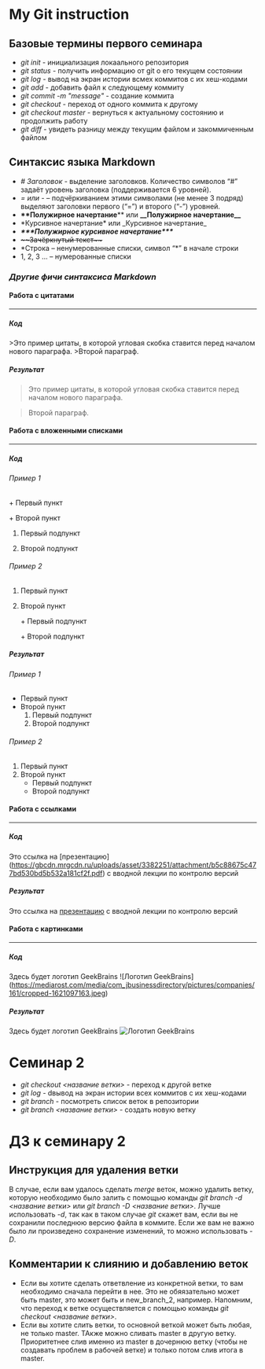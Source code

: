 # **My Git instruction**

## **Базовые термины первого семинара**

* *git init* - инициализация локаального репозитория
* *git status* - получить информацию от git о его текущем состоянии
* *git log* - вывод на экран истории всмех коммитов с их хеш-кодами
* *git add* - добавить файл к следующему коммиту
* *git commit -m "message"* - создание коммита
* *git checkout* - переход от одного коммита к другому
* *git checkout master* - вернуться к актуальному состоянию и продолжить работу 
* *git diff* - увидеть разницу между текущим файлом и закоммиченным файлом

## **Синтаксис языка Markdown**

* *# Заголовок* - выделение заголовков. Количество символов “#” задаёт уровень заголовка 
(поддерживается 6 уровней).
* *= или -* – подчёркиванием этими символами (не менее 3 подряд) выделяют заголовки первого 
(“=”) и второго (“-”) уровней.
* **\*\*Полужирное начертание**** или __\_\_Полужирное начертание\_\___
* \*Курсивное начертание* или \_Курсивное начертание_
* ***\*\*\*Полужирное курсивное начертание\*\*\****
* ~~\~\~Зачёркнутый текст\~\~~~
* \*Строка – ненумерованные списки, символ “*” в начале строки
* 1, 2, 3 … – нумерованные списки

### ***Другие фичи синтаксиса Markdown***

#### **Работа с цитатами**
---
##### Код
\>Это пример цитаты,
в которой угловая скобка
ставится перед началом нового параграфа.
\>Второй параграф. 
##### Результат
>Это пример цитаты,
в которой угловая скобка
ставится перед началом нового параграфа.

>Второй параграф. 


#### **Работа с вложенными списками**
---
##### Код

###### Пример 1
\+ Первый пункт

\+ Второй пункт
  1. Первый подпункт

  2. Второй подпункт

###### Пример 2
1. Первый пункт
2. Второй пункт

    \+ Первый подпункт

    \+ Второй подпункт
##### Результат
###### Пример 1
+ Первый пункт
+ Второй пункт
  1. Первый подпункт
  2. Второй подпункт
###### Пример 2
1. Первый пункт
2. Второй пункт
    + Первый подпункт
    + Второй подпункт


#### **Работа с ссылками**
---
##### Код
Это ссылка на \[презентацию](https://gbcdn.mrgcdn.ru/uploads/asset/3382251/attachment/b5c88675c477bd530bd5b532a181cf2f.pdf) с вводной лекции по контролю версий 
##### Результат
Это ссылка на [презентацию](https://gbcdn.mrgcdn.ru/uploads/asset/3382251/attachment/b5c88675c477bd530bd5b532a181cf2f.pdf) с вводной лекции по контролю версий 

#### **Работа с картинками**
---
##### Код
Здесь будет логотип GeekBrains ![Логотип GeekBrains]\(https://mediarost.com/media/com_jbusinessdirectory/pictures/companies/161/cropped-1621097163.jpeg)
##### Результат
Здесь будет логотип GeekBrains ![Логотип GeekBrains](https://mediarost.com/media/com_jbusinessdirectory/pictures/companies/161/cropped-1621097163.jpeg)


# Семинар 2

* *git checkout <название ветки>* - переход к другой ветке
* *git log* - dвывод на экран истории всех коммитов с их хеш-кодами
* *git branch* - посмотреть список веток в репозитории
* *git branch <название ветки>* - создать новую ветку

# ДЗ к семинару 2

## Инструкция для удаления ветки
В случае, если вам удалось сделать *merge* веток, можно удалить ветку, которую необходимо было залить с помощью команды *git branch -d <название ветки>* или *git branch -D <название ветки>*. Лучше использовать *-d*, так как в таком случае *git* скажет вам, если вы не сохранили последнюю версию файла в коммите. Если же вам не важно было ли произведено сохранение изменений, то можно использовать *-D*.
## Комментарии к слиянию и добавлению веток
* Если вы хотите сделать ответвление из конкретной ветки, то вам необходимо сначала перейти в нее. Это не обяязательно может быть master, это может быть и new_branch_2, например. Напомним, что переход к ветке осуществляется с помощью команды *git checkout <название ветки>*.
* Если вы хотите слить ветки, то основной веткой может быть любая, не только master. ТАкже можно сливать master в другую ветку. Приоритетнее слив именно из master в дочернюю ветку (чтобы не создавать проблем в рабочей ветке) и только потом слив итога в master.
